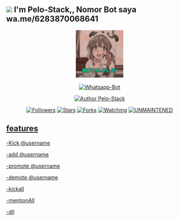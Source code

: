 ## <img src="https://github.com/TheDudeThatCode/TheDudeThatCode/blob/master/Assets/Hi.gif" width="29px"> I'm Pelo-Stack,, Nomor Bot saya wa.me/6283870068641
<p align="center">
<img src="https://raw.githubusercontent.com/Pelo-Stack/xplay/main/temp/BOT X-PLAY.jpg" width="128" height="128"/>
</p>
<p align="center">
<a href="#"><img title="Whatsapp-Bot" src="https://img.shields.io/badge/Whatsapp Bot-green?colorA=%23ff0000&colorB=%23017e40&style=for-the-badge"></a>
</p>
<p align="center">
<a href="https://github.com/Pelo-Stack"><img title="Author Pelo-Stack" src="https://img.shields.io/badge/Author-Pelo-Stack-red.svg?style=for-the-badge&logo=github"></a>
</p>
<p align="center">
<a href="https://github.com/Pelo-Stack/followers"><img title="Followers" src="https://img.shields.io/github/followers/Pelo-Stack?color=blue&style=flat-square"></a>
<a href="https://github.com/Pelo-Stack/xplay/stargazers/"><img title="Stars" src="https://img.shields.io/github/stars/Pelo-Stack/xplay?color=red&style=flat-square"></a>
<a href="https://github.com/Pelo-Stack/xplay/network/members"><img title="Forks" src="https://img.shields.io/github/forks/Pelo-Stack/xplay?color=red&style=flat-square"></a>
<a href="https://github.com/Pelo-Stack/xplay/watchers"><img title="Watching" src="https://img.shields.io/github/watchers/Pelo-Stack/xplay?label=Watchers&color=blue&style=flat-square"></a>
<a href="#"><img title="UNMAINTENED" src="https://img.shields.io/badge/UNMAINTENED-YES-blue.svg"</a>
</p>
  
## features

-Kick @username

-add @username

-promote @username

-demote @username

-kickall

-mentionAll

-dll
